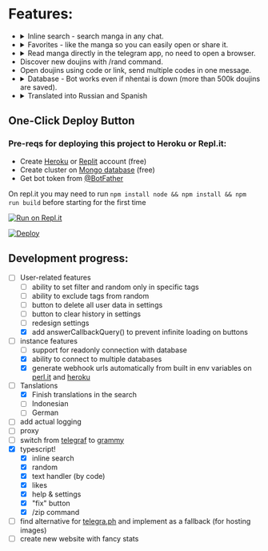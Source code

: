 # Features:

- <details>
    <summary>
      Inline search - search manga in any chat.
    </summary>
    <img src="https://i.postimg.cc/N0pMD78j/image.png" alt="Search">
  </details>
- <details>
    <summary>
      Favorites - like the manga so you can easily open or share it.
    </summary>
    <img src="https://i.postimg.cc/Hk0ZyCCj/Screenshot-from-2020-11-22-21-05-13.png" alt="Favorites">
  </details>
- <details>
    <summary>
      Read manga directly in the telegram app, no need to open a browser.
    </summary>
    <img src="https://i.postimg.cc/G36TNCVw/image.png" alt="Instant preview">
  </details>
- Discover new doujins with /rand command.
- Open doujins using code or link, send multiple codes in one message.
- <details>
    <summary>
      Database - Bot works even if nhentai is down (more than 500k doujins are saved).
    </summary>
    <img src="https://i.imgur.com/eh69bTA.png" alt="Database screnshot">
  </details>
- <details>
    <summary>
      Translated into Russian and Spanish
    </summary>https://i.imgur.com/eh69bTA.png
    <img src="https://i.postimg.cc/7Zs7Y2hd/image.png" alt="Language selection">
  </details>

## One-Click Deploy Button
### Pre-reqs for deploying this project to Heroku or Repl.it:

- Create [Heroku](https://signup.heroku.com/) or [Replit](https://replit.com/signup) account (free)
- Create cluster on [Mongo database](https://docs.atlas.mongodb.com/getting-started/) (free)
- Get bot token from [@BotFather](https://t.me/BotFather)

On repl.it you may need to run `npm install node && npm install && npm run build` before starting for the first time

[![Run on Repl.it](https://repl.it/badge/github/sleroq/nhentai-telegram-bot)](https://repl.it/github/sleroq/nhentai-telegram-bot)

[![Deploy](https://www.herokucdn.com/deploy/button.svg)](https://heroku.com/deploy?template=https://github.com/Nchuuya/nhentai-telegram-bot)

## Development progress:

- [ ] User-related features
	- [ ] ability to set filter and random only in specific tags
	- [ ] ability to exclude tags from random
	- [ ] button to delete all user data in settings
	- [ ] button to clear history in settings
	- [ ] redesign settings
	- [x] add answerCallbackQuery() to prevent infinite loading on buttons
- [ ] instance features
    - [ ] support for readonly connection with database
    - [x] ability to connect to multiple databases
    - [x] generate webhook urls automatically from built in env variables on [perl.it](http://perl.it) and [heroku](https://www.heroku.com/)
- [ ] Tanslations
	- [x] Finish translations in the search
	- [ ] Indonesian
	- [ ] German
- [ ] add actual logging
- [ ] proxy
- [ ] switch from [telegraf](https://github.com/telegraf/telegraf) to [grammy](https://grammy.dev/)
- [x] typescript!
    - [x] inline search
    - [x] random
    - [x] text handler (by code)
    - [x] likes
    - [x] help & settings
    - [x] "fix" button
    - [x] /zip command
- [ ] find alternative for [telegra.ph](http://telegra.ph) and implement as a fallback (for hosting images)
- [ ] create new website with fancy stats
